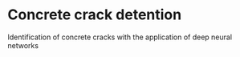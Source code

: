 # Concrete crack detention

Identification of concrete cracks with the application of deep neural networks
